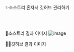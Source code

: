 ✨소스트리 혼자서 깃허브 관리하기

<br></br>

👀소스트리 결과 이미지
![image](https://github.com/user-attachments/assets/f2912001-7271-4972-ae2b-8ec1901b7b9c)

🐱‍🐉깃허브 결과 이미지
